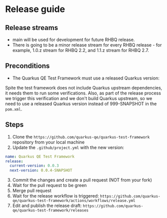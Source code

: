 # Release guide

## Release streams

- main will be used for development for future RHBQ release.
- There is going to be a minor release stream for every RHBQ release - for example, 1.0.z stream for RHBQ 2.2, and 1.1.z stream for RHBQ 2.7.

## Preconditions

- The Quarkus QE Test Framework must use a released Quarkus version:

Spite the test framework does not include Quarkus upstream dependencies, it needs them to run some verifications. Also, as part of the release process we trigger this verification and we don't build Quarkus upstream, so we need to use a released Quarkus version instead of 999-SNAPSHOT in the `pom.xml`.

## Steps

1. Clone the `https://github.com/quarkus-qe/quarkus-test-framework` repository from your local machine
2. Update the `.github/project.yml` with the new version:

```yml
name: Quarkus QE Test Framework
release:
  current-version: 0.0.3
  next-version: 0.0.4-SNAPSHOT
```

3. Commit the changes and create a pull request (NOT from your fork)
4. Wait for the pull request to be green
5. Merge pull request
6. Wait for the release workflow is triggered: `https://github.com/quarkus-qe/quarkus-test-framework/actions/workflows/release.yml`
7. Edit and publish the release draft: `https://github.com/quarkus-qe/quarkus-test-framework/releases`